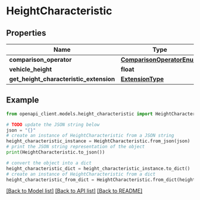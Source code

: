 # HeightCharacteristic


## Properties

Name | Type | Description | Notes
------------ | ------------- | ------------- | -------------
**comparison_operator** | [**ComparisonOperatorEnum**](ComparisonOperatorEnum.md) |  | 
**vehicle_height** | **float** |  | [optional] 
**get_height_characteristic_extension** | [**ExtensionType**](ExtensionType.md) |  | [optional] 

## Example

```python
from openapi_client.models.height_characteristic import HeightCharacteristic

# TODO update the JSON string below
json = "{}"
# create an instance of HeightCharacteristic from a JSON string
height_characteristic_instance = HeightCharacteristic.from_json(json)
# print the JSON string representation of the object
print(HeightCharacteristic.to_json())

# convert the object into a dict
height_characteristic_dict = height_characteristic_instance.to_dict()
# create an instance of HeightCharacteristic from a dict
height_characteristic_from_dict = HeightCharacteristic.from_dict(height_characteristic_dict)
```
[[Back to Model list]](../README.md#documentation-for-models) [[Back to API list]](../README.md#documentation-for-api-endpoints) [[Back to README]](../README.md)


